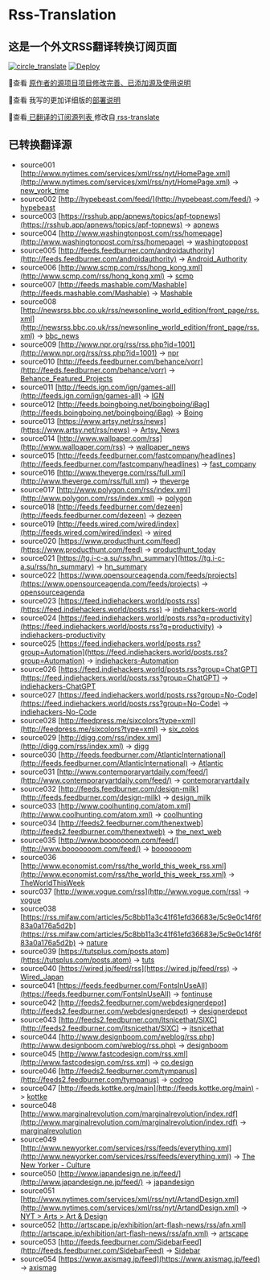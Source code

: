 #  Rss-Translation

## 这是一个外文RSS翻译转换订阅页面 

[![circle_translate](https://github.com/dashenli/Rss-Translation/actions/workflows/circle_translate.yml/badge.svg)](https://github.com/dashenli/Rss-Translation/actions/workflows/circle_translate.yml) [![Deploy](https://github.com/dashenli/Rss-Translation/actions/workflows/jekyll-gh-pages.yml/badge.svg)](https://github.com/dashenli/Rss-Translation/actions/workflows/jekyll-gh-pages.yml)

 📢查看 [原作者的源项目项目修改完善、已添加源及使用说明](https://github.com/tjsky/Rss-Translation/tree/main/illustrate) 

 📢查看 我写的更加详细版的[部署说明](https://www.tjsky.net/tutorial/801)

 📢查看[ 已翻译的订阅源列表 ](https://tjsky.github.io/Rss-Translation) 修改自[ rss-translate ](https://github.com/rcy1314/Rss-Translation)

## 已转换翻译源
 - source001 [http://www.nytimes.com/services/xml/rss/nyt/HomePage.xml](http://www.nytimes.com/services/xml/rss/nyt/HomePage.xml) -> [new_york_time](rss/new_york_time.xml)
 - source002 [http://hypebeast.com/feed/](http://hypebeast.com/feed/) -> [hypebeast](rss/hypebeast.xml)
 - source003 [https://rsshub.app/apnews/topics/apf-topnews](https://rsshub.app/apnews/topics/apf-topnews) -> [apnews](rss/apnews.xml)
 - source004 [http://www.washingtonpost.com/rss/homepage](http://www.washingtonpost.com/rss/homepage) -> [washingtoppost](rss/washingtoppost.xml)
 - source005 [http://feeds.feedburner.com/androidauthority](http://feeds.feedburner.com/androidauthority) -> [Android_Authority](rss/Android_Authority.xml)
 - source006 [http://www.scmp.com/rss/hong_kong.xml](http://www.scmp.com/rss/hong_kong.xml) -> [scmp](rss/scmp.xml)
 - source007 [http://feeds.mashable.com/Mashable](http://feeds.mashable.com/Mashable) -> [Mashable](rss/Mashable.xml)
 - source008 [http://newsrss.bbc.co.uk/rss/newsonline_world_edition/front_page/rss.xml](http://newsrss.bbc.co.uk/rss/newsonline_world_edition/front_page/rss.xml) -> [bbc_news](rss/bbc_news.xml)
 - source009 [http://www.npr.org/rss/rss.php?id=1001](http://www.npr.org/rss/rss.php?id=1001) -> [npr](rss/npr.xml)
 - source010 [http://feeds.feedburner.com/behance/vorr](http://feeds.feedburner.com/behance/vorr) -> [Behance_Featured_Projects](rss/Behance_Featured_Projects.xml)
 - source011 [http://feeds.ign.com/ign/games-all](http://feeds.ign.com/ign/games-all) -> [IGN](rss/IGN.xml)
 - source012 [http://feeds.boingboing.net/boingboing/iBag](http://feeds.boingboing.net/boingboing/iBag) -> [Boing](rss/Boing.xml)
 - source013 [https://www.artsy.net/rss/news](https://www.artsy.net/rss/news) -> [Artsy_News](rss/Artsy_News.xml)
 - source014 [http://www.wallpaper.com/rss](http://www.wallpaper.com/rss) -> [wallpaper_news](rss/wallpaper_news.xml)
 - source015 [http://feeds.feedburner.com/fastcompany/headlines](http://feeds.feedburner.com/fastcompany/headlines) -> [fast_company](rss/fast_company.xml)
 - source016 [http://www.theverge.com/rss/full.xml](http://www.theverge.com/rss/full.xml) -> [theverge](rss/theverge.xml)
 - source017 [http://www.polygon.com/rss/index.xml](http://www.polygon.com/rss/index.xml) -> [polygon](rss/polygon.xml)
 - source018 [http://feeds.feedburner.com/dezeen](http://feeds.feedburner.com/dezeen) -> [dezeen](rss/dezeen.xml)
 - source019 [http://feeds.wired.com/wired/index](http://feeds.wired.com/wired/index) -> [wired](rss/wired.xml)
 - source020 [https://www.producthunt.com/feed](https://www.producthunt.com/feed) -> [producthunt_today](rss/producthunt_today.xml)
 - source021 [https://tg.i-c-a.su/rss/hn_summary](https://tg.i-c-a.su/rss/hn_summary) -> [hn_summary](rss/hn_summary.xml)
 - source022 [https://www.opensourceagenda.com/feeds/projects](https://www.opensourceagenda.com/feeds/projects) -> [opensourceagenda](rss/opensourceagenda.xml)
 - source023 [https://feed.indiehackers.world/posts.rss](https://feed.indiehackers.world/posts.rss) -> [indiehackers-world](rss/indiehackers-world.xml)
 - source024 [https://feed.indiehackers.world/posts.rss?q=productivity](https://feed.indiehackers.world/posts.rss?q=productivity) -> [indiehackers-productivity](rss/indiehackers-productivity.xml)
 - source025 [https://feed.indiehackers.world/posts.rss?group=Automation](https://feed.indiehackers.world/posts.rss?group=Automation) -> [indiehackers-Automation](rss/indiehackers-Automation.xml)
 - source026 [https://feed.indiehackers.world/posts.rss?group=ChatGPT](https://feed.indiehackers.world/posts.rss?group=ChatGPT) -> [indiehackers-ChatGPT](rss/indiehackers-ChatGPT.xml)
 - source027 [https://feed.indiehackers.world/posts.rss?group=No-Code](https://feed.indiehackers.world/posts.rss?group=No-Code) -> [indiehackers-No-Code](rss/indiehackers-No-Code.xml)
 - source028 [http://feedpress.me/sixcolors?type=xml](http://feedpress.me/sixcolors?type=xml) -> [six_colos](rss/six_colos.xml)
 - source029 [http://digg.com/rss/index.xml](http://digg.com/rss/index.xml) -> [digg](rss/digg.xml)
 - source030 [http://feeds.feedburner.com/AtlanticInternational](http://feeds.feedburner.com/AtlanticInternational) -> [Atlantic](rss/Atlantic.xml)
 - source031 [http://www.contemporaryartdaily.com/feed/](http://www.contemporaryartdaily.com/feed/) -> [contemoraryartdaily](rss/contemoraryartdaily.xml)
 - source032 [http://feeds.feedburner.com/design-milk](http://feeds.feedburner.com/design-milk) -> [design_milk](rss/design_milk.xml)
 - source033 [http://www.coolhunting.com/atom.xml](http://www.coolhunting.com/atom.xml) -> [coolhunting](rss/coolhunting.xml)
 - source034 [http://feeds2.feedburner.com/thenextweb](http://feeds2.feedburner.com/thenextweb) -> [the_next_web](rss/the_next_web.xml)
 - source035 [http://www.booooooom.com/feed/](http://www.booooooom.com/feed/) -> [booooooom](rss/booooooom.xml)
 - source036 [http://www.economist.com/rss/the_world_this_week_rss.xml](http://www.economist.com/rss/the_world_this_week_rss.xml) -> [TheWorldThisWeek](rss/TheWorldThisWeek.xml)
 - sourc037 [http://www.vogue.com/rss](http://www.vogue.com/rss) -> [vogue](rss/vogue.xml)
 - source038 [https://rss.mifaw.com/articles/5c8bb11a3c41f61efd36683e/5c9e0c14f6f83a0a176a5d2b](https://rss.mifaw.com/articles/5c8bb11a3c41f61efd36683e/5c9e0c14f6f83a0a176a5d2b) -> [nature](rss/nature.xml)
 - source039 [https://tutsplus.com/posts.atom](https://tutsplus.com/posts.atom) -> [tuts](rss/tuts.xml)
 - source040 [https://wired.jp/feed/rss](https://wired.jp/feed/rss) -> [Wired_Japan ](rss/Wired_Japan%20.xml)
 - source041 [https://feeds.feedburner.com/FontsInUseAll](https://feeds.feedburner.com/FontsInUseAll) -> [fontinuse](rss/fontinuse.xml)
 - source042 [http://feeds2.feedburner.com/webdesignerdepot](http://feeds2.feedburner.com/webdesignerdepot) -> [designerdepot](rss/designerdepot.xml)
 - source043 [http://feeds2.feedburner.com/itsnicethat/SlXC](http://feeds2.feedburner.com/itsnicethat/SlXC) -> [itsnicethat](rss/itsnicethat.xml)
 - source044 [http://www.designboom.com/weblog/rss.php](http://www.designboom.com/weblog/rss.php) -> [designboom](rss/designboom.xml)
 - source045 [http://www.fastcodesign.com/rss.xml](http://www.fastcodesign.com/rss.xml) -> [co.design](rss/co.design.xml)
 - source046 [http://feeds2.feedburner.com/tympanus](http://feeds2.feedburner.com/tympanus) -> [codrop](rss/codrop.xml)
 - source047 [http://feeds.kottke.org/main](http://feeds.kottke.org/main) -> [kottke](rss/kottke.xml)
 - source048 [http://www.marginalrevolution.com/marginalrevolution/index.rdf](http://www.marginalrevolution.com/marginalrevolution/index.rdf) -> [marginalrevolution](rss/marginalrevolution.xml)
 - source049 [http://www.newyorker.com/services/rss/feeds/everything.xml](http://www.newyorker.com/services/rss/feeds/everything.xml) -> [The New Yorker - Culture ](rss/The%20New%20Yorker%20-%20Culture%20.xml)
 - source050 [http://www.japandesign.ne.jp/feed/](http://www.japandesign.ne.jp/feed/) -> [japandesign](rss/japandesign.xml)
 - source051 [http://www.nytimes.com/services/xml/rss/nyt/ArtandDesign.xml](http://www.nytimes.com/services/xml/rss/nyt/ArtandDesign.xml) -> [NYT > Arts > Art & Design](rss/NYT%20%3E%20Arts%20%3E%20Art%20%26%20Design.xml)
 - source052 [http://artscape.jp/exhibition/art-flash-news/rss/afn.xml](http://artscape.jp/exhibition/art-flash-news/rss/afn.xml) -> [artscape](rss/artscape.xml)
 - source053 [http://feeds.feedburner.com/SidebarFeed](http://feeds.feedburner.com/SidebarFeed) -> [Sidebar](rss/Sidebar.xml)
 - source054 [https://www.axismag.jp/feed](https://www.axismag.jp/feed) -> [axismag](rss/axismag.xml)
